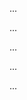 <panel type="info" header="Can explain some popular SDLC process models :star::star::star:" expandable expanded no-close>

<panel type="info" header="Can explain scrum :star::star::star:" expandable>
  <include src="../../book/processModels/exampleProcessModels/scrum/full.md" />
  <panel header=":trophy: Evidence" expanded>

...

  </panel>
</panel>

<panel type="success" header="Can explain XP :star::star::star::star:" expandable>
  <include src="../../book/processModels/exampleProcessModels/xp/full.md" />
  <panel header=":trophy: Evidence" expanded>

...

  </panel>
</panel>

<panel type="success" header="Can explain unified process :star::star::star::star:" expandable>
  <include src="../../book/processModels/exampleProcessModels/unifiedProcess/full.md" />
  <panel header=":trophy: Evidence" expanded>

...

  </panel>
</panel>

<panel type="success" header="Can explain CMMI :star::star::star::star:" expandable>
  <include src="../../book/processModels/more/cmmi/full.md" />
  <panel header=":trophy: Evidence" expanded>

...

  </panel>
</panel>

<panel type="info" header="Can explain process models at a higher level :star::star::star:" expandable>
  <include src="../../book/processModels/summary/recap/full.md" />
  <panel header=":trophy: Evidence" expanded>

...

  </panel>
</panel>

</panel>
